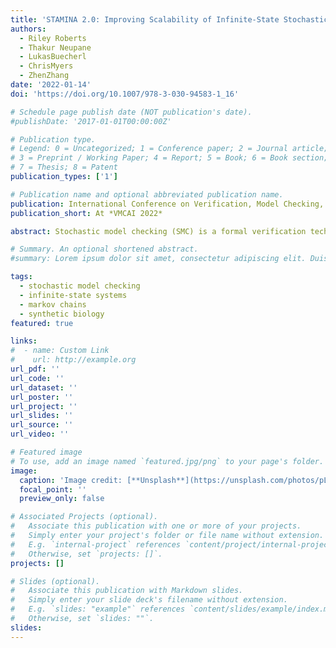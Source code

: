 ```yaml
---
title: 'STAMINA 2.0: Improving Scalability of Infinite-State Stochastic Model Checking'
authors:
  - Riley Roberts
  - Thakur Neupane
  - LukasBuecherl
  - ChrisMyers
  - ZhenZhang
date: '2022-01-14'
doi: 'https://doi.org/10.1007/978-3-030-94583-1_16'

# Schedule page publish date (NOT publication's date).
#publishDate: '2017-01-01T00:00:00Z'

# Publication type.
# Legend: 0 = Uncategorized; 1 = Conference paper; 2 = Journal article;
# 3 = Preprint / Working Paper; 4 = Report; 5 = Book; 6 = Book section;
# 7 = Thesis; 8 = Patent
publication_types: ['1']

# Publication name and optional abbreviated publication name.
publication: International Conference on Verification, Model Checking, and Abstract Interpretation
publication_short: At *VMCAI 2022*

abstract: Stochastic model checking (SMC) is a formal verification technique for the analysis of systems with probabilistic behavior. Scalability has been a major limiting factor for SMC tools to analyze real-world systems with large or infinite state spaces. The infinite-state Continuous-time Markov Chain (CTMC) model checker, STAMINA, tackles this problem by selectively exploring only a portion of a model’s state space, where a majority of the probability mass resides, to efficiently give an accurate probability bound to properties under verification. In this paper, we present two major improvements to STAMINA, namely, a method of calculating and distributing estimated state reachability probabilities that improves state space truncation efficiency and combination of the previous two CTMC analyses into one for generating the probability bound. Demonstration of the improvements on several benchmark examples, including hazard analysis of infinite-state combinational genetic circuits, yield significant savings in both run-time and state space size (and hence memory), compared to both the previous version of STAMINA and the infinite-state CTMC model checker INFAMY. The improved STAMINA demonstrates significant scalability to allow for the verification of complex real-world infinite-state systems.

# Summary. An optional shortened abstract.
#summary: Lorem ipsum dolor sit amet, consectetur adipiscing elit. Duis posuere tellus ac convallis placerat. Proin tincidunt magna sed ex sollicitudin condimentum.

tags:
  - stochastic model checking
  - infinite-state systems
  - markov chains
  - synthetic biology
featured: true

links:
#  - name: Custom Link
#    url: http://example.org
url_pdf: ''
url_code: ''
url_dataset: ''
url_poster: ''
url_project: ''
url_slides: ''
url_source: ''
url_video: ''

# Featured image
# To use, add an image named `featured.jpg/png` to your page's folder.
image:
  caption: 'Image credit: [**Unsplash**](https://unsplash.com/photos/pLCdAaMFLTE)'
  focal_point: ''
  preview_only: false

# Associated Projects (optional).
#   Associate this publication with one or more of your projects.
#   Simply enter your project's folder or file name without extension.
#   E.g. `internal-project` references `content/project/internal-project/index.md`.
#   Otherwise, set `projects: []`.
projects: []

# Slides (optional).
#   Associate this publication with Markdown slides.
#   Simply enter your slide deck's filename without extension.
#   E.g. `slides: "example"` references `content/slides/example/index.md`.
#   Otherwise, set `slides: ""`.
slides:
---
```

